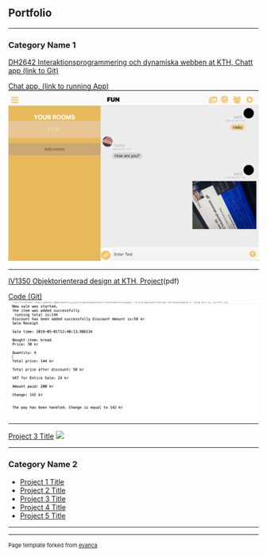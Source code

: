 ## Portfolio

---

### Category Name 1 

[DH2642  Interaktionsprogrammering och dynamiska webben at KTH, Chatt app (link to Git)](https://github.com/momahdi/chat-project)

[Chat app, (link to running App)](http://chatroyal.herokuapp.com/)
<img src="images/Chat.png?raw=true"/>

---
[IV1350  Objektorienterad design at KTH, Project](/pdf/Seminar3.pdf)(pdf)

[Code (Git)](https://github.com/momahdi/Seminar3POS)
<img src="images/Receipt.png?raw=true"/>

---
[Project 3 Title](http://example.com/)
<img src="images/dummy_thumbnail.jpg?raw=true"/>

---

### Category Name 2

- [Project 1 Title](http://example.com/)
- [Project 2 Title](http://example.com/)
- [Project 3 Title](http://example.com/)
- [Project 4 Title](http://example.com/)
- [Project 5 Title](http://example.com/)

---




---
<p style="font-size:11px">Page template forked from <a href="https://github.com/evanca/quick-portfolio">evanca</a></p>
<!-- Remove above link if you don't want to attibute -->
